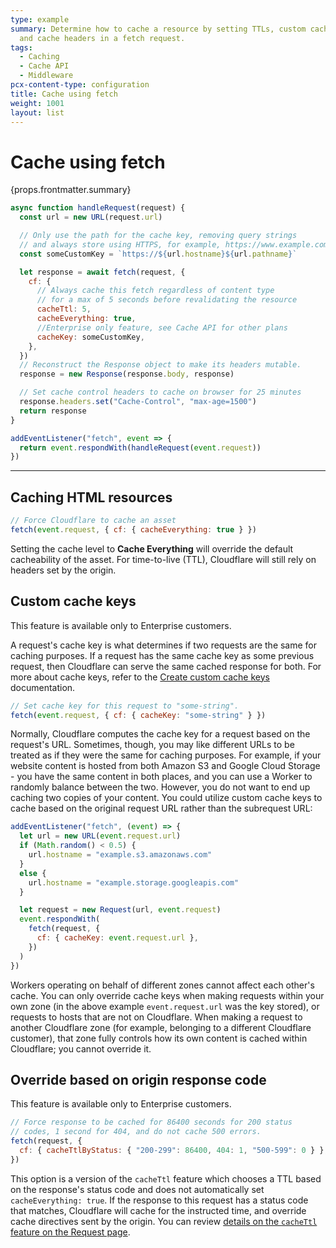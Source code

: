 ```yaml
---
type: example
summary: Determine how to cache a resource by setting TTLs, custom cache keys,
  and cache headers in a fetch request.
tags:
  - Caching
  - Cache API
  - Middleware
pcx-content-type: configuration
title: Cache using fetch
weight: 1001
layout: list
---
```


# Cache using fetch

<ContentColumn>
  <p>{props.frontmatter.summary}</p>
</ContentColumn>

```js
async function handleRequest(request) {
  const url = new URL(request.url)

  // Only use the path for the cache key, removing query strings
  // and always store using HTTPS, for example, https://www.example.com/file-uri-here
  const someCustomKey = `https://${url.hostname}${url.pathname}`

  let response = await fetch(request, {
    cf: {
      // Always cache this fetch regardless of content type
      // for a max of 5 seconds before revalidating the resource
      cacheTtl: 5,
      cacheEverything: true,
      //Enterprise only feature, see Cache API for other plans
      cacheKey: someCustomKey,
    },
  })
  // Reconstruct the Response object to make its headers mutable.
  response = new Response(response.body, response)

  // Set cache control headers to cache on browser for 25 minutes
  response.headers.set("Cache-Control", "max-age=1500")
  return response
}

addEventListener("fetch", event => {
  return event.respondWith(handleRequest(event.request))
})
```

***

<ContentColumn>

## Caching HTML resources

```js
// Force Cloudflare to cache an asset
fetch(event.request, { cf: { cacheEverything: true } })
```

Setting the cache level to **Cache Everything** will override the default cacheability of the asset. For time-to-live (TTL), Cloudflare will still rely on headers set by the origin.

## Custom cache keys

<Aside type="note">

This feature is available only to Enterprise customers.

</Aside>

A request's cache key is what determines if two requests are the same for caching purposes. If a request has the same cache key as some previous request, then Cloudflare can serve the same cached response for both. For more about cache keys, refer to the [Create custom cache keys](/cache/how-to/create-cache-keys/index.d425772ab3.html) documentation.

```js
// Set cache key for this request to "some-string".
fetch(event.request, { cf: { cacheKey: "some-string" } })
```

Normally, Cloudflare computes the cache key for a request based on the request's URL. Sometimes, though, you may like different URLs to be treated as if they were the same for caching purposes. For example, if your website content is hosted from both Amazon S3 and Google Cloud Storage - you have the same content in both places, and you can use a Worker to randomly balance between the two. However, you do not want to end up caching two copies of your content. You could utilize custom cache keys to cache based on the original request URL rather than the subrequest URL:

```js
addEventListener("fetch", (event) => {
  let url = new URL(event.request.url)
  if (Math.random() < 0.5) {
    url.hostname = "example.s3.amazonaws.com"
  }
  else {
    url.hostname = "example.storage.googleapis.com"
  }

  let request = new Request(url, event.request)
  event.respondWith(
    fetch(request, {
      cf: { cacheKey: event.request.url },
    })
  )
})
```

Workers operating on behalf of different zones cannot affect each other's cache. You can only override cache keys when making requests within your own zone (in the above example `event.request.url` was the key stored), or requests to hosts that are not on Cloudflare. When making a request to another Cloudflare zone (for example, belonging to a different Cloudflare customer), that zone fully controls how its own content is cached within Cloudflare; you cannot override it.

## Override based on origin response code

<Aside type="note">

This feature is available only to Enterprise customers.

</Aside>

```js
// Force response to be cached for 86400 seconds for 200 status
// codes, 1 second for 404, and do not cache 500 errors.
fetch(request, {
  cf: { cacheTtlByStatus: { "200-299": 86400, 404: 1, "500-599": 0 } },
})
```

This option is a version of the `cacheTtl` feature which chooses a TTL based on the response's status code and does not automatically set `cacheEverything: true`. If the response to this request has a status code that matches, Cloudflare will cache for the instructed time, and override cache directives sent by the origin. You can review [details on the `cacheTtl` feature on the Request page](/workers/runtime-apis/request/#requestinitcfproperties).

</ContentColumn>
